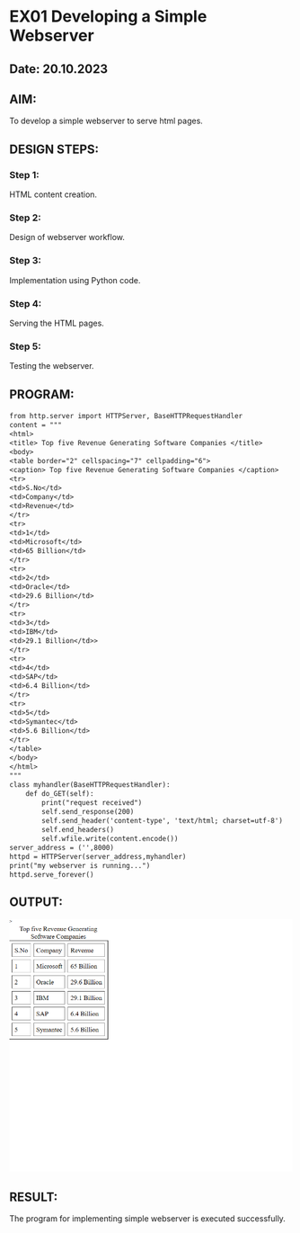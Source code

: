 # EX01 Developing a Simple Webserver
## Date: 20.10.2023

## AIM:
To develop a simple webserver to serve html pages.

## DESIGN STEPS:
### Step 1: 
HTML content creation.

### Step 2:
Design of webserver workflow.

### Step 3:
Implementation using Python code.

### Step 4:
Serving the HTML pages.

### Step 5:
Testing the webserver.

## PROGRAM:
```
from http.server import HTTPServer, BaseHTTPRequestHandler
content = """
<html>
<title> Top five Revenue Generating Software Companies </title>
<body>
<table border="2" cellspacing="7" cellpadding="6">
<caption> Top five Revenue Generating Software Companies </caption>
<tr>
<td>S.No</td>
<td>Company</td>
<td>Revenue</td>
</tr>
<tr>
<td>1</td>
<td>Microsoft</td>
<td>65 Billion</td>
</tr>
<tr>        
<td>2</td>		
<td>Oracle</td>
<td>29.6 Billion</td>
</tr>
<tr>
<td>3</td>
<td>IBM</td>
<td>29.1 Billion</td>>
</tr>
<tr>
<td>4</td>
<td>SAP</td>
<td>6.4 Billion</td>
</tr>
<tr>
<td>5</td>
<td>Symantec</td>
<td>5.6 Billion</td>
</tr>
</table>
</body>
</html>
"""
class myhandler(BaseHTTPRequestHandler):
    def do_GET(self):
        print("request received")
        self.send_response(200)
        self.send_header('content-type', 'text/html; charset=utf-8')
        self.end_headers()
        self.wfile.write(content.encode())
server_address = ('',8000)
httpd = HTTPServer(server_address,myhandler)
print("my webserver is running...")
httpd.serve_forever()
```


## OUTPUT:
![Alt text](<Screenshot 2023-10-27 145020.png>)


## RESULT:
The program for implementing simple webserver is executed successfully.
